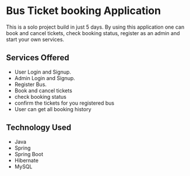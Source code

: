 # Bus Ticket booking Application
This is a solo project build in just 5 days.
By using this application one can book and cancel tickets, check booking status, register as an admin and start your own services. 


## Services Offered 

- User Login and Signup.
- Admin Login and Signup.
- Register Bus.
- Book and cancel tickets
- check booking status
- confirm the tickets for you registered bus
- User can get all booking history


## Technology Used

- Java
- Spring
- Spring Boot
- Hibernate
- MySQL




